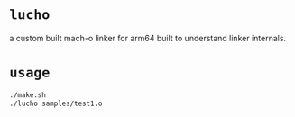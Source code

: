 # `lucho`

a custom built mach-o linker for arm64 built to understand linker internals.

# `usage`
```bash
./make.sh
./lucho samples/test1.o
```